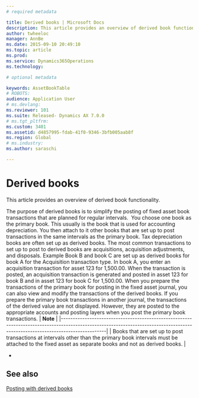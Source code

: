 ```yaml
---
# required metadata

title: Derived books | Microsoft Docs
description: This article provides an overview of derived book functionality.
author: twheeloc
manager: AnnBe
ms.date: 2015-09-10 20:49:10
ms.topic: article
ms.prod: 
ms.service: Dynamics365Operations
ms.technology: 

# optional metadata

keywords: AssetBookTable
# ROBOTS: 
audience: Application User
# ms.devlang: 
ms.reviewer: 101
ms.suite: Released- Dynamics AX 7.0.0
# ms.tgt_pltfrm: 
ms.custom: 3401
ms.assetid: d4857995-fdab-41f0-9346-3bfb005aab8f
ms.region: Global
# ms.industry: 
ms.author: saraschi

---
```


# Derived books

This article provides an overview of derived book functionality.

The purpose of derived books is to simplify the posting of fixed asset book transactions that are planned for regular intervals.  You choose one book as the primary book. This usually is the book that is used for accounting depreciation. You then attach to it other books that are set up to post transactions in the same intervals as the primary book. Tax depreciation books are often set up as derived books. The most common transactions to set up to post to derived books are acquisitions, acquisition adjustments, and disposals. Example Book B and book C are set up as derived books for book A for the Acquisition transaction type. In book A, you enter an acquisition transaction for asset 123 for 1,500.00. When the transaction is posted, an acquisition transaction is generated and posted in asset 123 for book B and in asset 123 for book C for 1,500.00. When you prepare the transactions of the primary book for posting in the fixed asset journal, you can also view and modify the transactions of the derived books. If you prepare the primary book transactions in another journal, the transactions of the derived value are not displayed. However, they are posted to the appropriate accounts and posting layers when you post the primary book transactions.
| **Note**                                                                                                                                                                      |
|-------------------------------------------------------------------------------------------------------------------------------------------------------------------------------|
| Books that are set up to post transactions at intervals other than the primary book intervals must be attached to the fixed asset as separate books and not as derived books. |

 
-



See also
--------

[Posting with derived books](https://docs.microsoft.com/en-us/dynamics365/operations/financials/fixed-assets/posting-with-derived-value-models)

